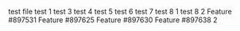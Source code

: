 test file
test 1
test 3
test 4
test 5
test 6
test 7
test 8 1
test 8 2
Feature #897531
Feature #897625
Feature #897630
Feature #897638 2
